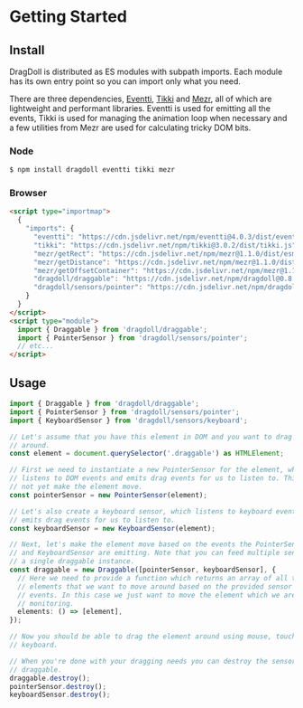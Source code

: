 # Getting Started

## Install

DragDoll is distributed as ES modules with subpath imports. Each module has its
own entry point so you can import only what you need.

There are three dependencies, [Eventti](https://github.com/niklasramo/eventti), [Tikki](https://github.com/niklasramo/tikki) and [Mezr](https://github.com/niklasramo/mezr), all of which are lightweight and performant libraries. Eventti is used for emitting all the events, Tikki is used for managing the animation loop when necessary and a few utilities from Mezr are used for calculating tricky DOM bits.

### Node

```bash
$ npm install dragdoll eventti tikki mezr
```

### Browser

```html
<script type="importmap">
  {
    "imports": {
      "eventti": "https://cdn.jsdelivr.net/npm/eventti@4.0.3/dist/eventti.js",
      "tikki": "https://cdn.jsdelivr.net/npm/tikki@3.0.2/dist/tikki.js",
      "mezr/getRect": "https://cdn.jsdelivr.net/npm/mezr@1.1.0/dist/esm/getRect.js",
      "mezr/getDistance": "https://cdn.jsdelivr.net/npm/mezr@1.1.0/dist/esm/getDistance.js",
      "mezr/getOffsetContainer": "https://cdn.jsdelivr.net/npm/mezr@1.1.0/dist/esm/getOffsetContainer.js",
      "dragdoll/draggable": "https://cdn.jsdelivr.net/npm/dragdoll@0.8.0/dist/draggable.js",
      "dragdoll/sensors/pointer": "https://cdn.jsdelivr.net/npm/dragdoll@0.8.0/dist/sensors/pointer.js"
    }
  }
</script>
<script type="module">
  import { Draggable } from 'dragdoll/draggable';
  import { PointerSensor } from 'dragdoll/sensors/pointer';
  // etc...
</script>
```

## Usage

```ts
import { Draggable } from 'dragdoll/draggable';
import { PointerSensor } from 'dragdoll/sensors/pointer';
import { KeyboardSensor } from 'dragdoll/sensors/keyboard';

// Let's assume that you have this element in DOM and you want to drag it
// around.
const element = document.querySelector('.draggable') as HTMLElement;

// First we need to instantiate a new PointerSensor for the element, which
// listens to DOM events and emits drag events for us to listen to. This does
// not yet make the element move.
const pointerSensor = new PointerSensor(element);

// Let's also create a keyboard sensor, which listens to keyboard events and
// emits drag events for us to listen to.
const keyboardSensor = new KeyboardSensor(element);

// Next, let's make the element move based on the events the PointerSensor
// and KeyboardSensor are emitting. Note that you can feed multiple sensors to
// a single draggable instance.
const draggable = new Draggable([pointerSensor, keyboardSensor], {
  // Here we need to provide a function which returns an array of all the
  // elements that we want to move around based on the provided sensor's
  // events. In this case we just want to move the element which we are
  // monitoring.
  elements: () => [element],
});

// Now you should be able to drag the element around using mouse, touch or
// keyboard.

// When you're done with your dragging needs you can destroy the sensors and
// draggable.
draggable.destroy();
pointerSensor.destroy();
keyboardSensor.destroy();
```
